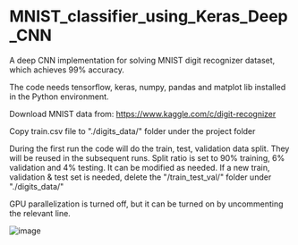 # MNIST_classifier_using_Keras_Deep_CNN
A deep CNN implementation for solving MNIST digit recognizer dataset, which achieves 99% accuracy.

The code needs tensorflow, keras, numpy, pandas and matplot lib installed in the Python environment.

Download MNIST data from: https://www.kaggle.com/c/digit-recognizer

Copy train.csv file to "./digits_data/" folder under the project folder

During the first run the code will do the train, test, validation data split. They will be reused in the subsequent runs.
Split ratio is set to 90% training, 6% validation and 4% testing. It can be modified as needed.
If a new train, validation & test set is needed, delete the "/train_test_val/" folder under "./digits_data/"

GPU parallelization is turned off, but it can be turned on by uncommenting the relevant line. 

![image](https://user-images.githubusercontent.com/40482921/231029172-6d924ac9-3342-463e-a778-15310f1c0a9d.png)


